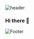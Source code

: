 ![header](https://capsule-render.vercel.app/api?type=slice&color=timeGradient&height=300&section=header&text=HELLO%20render&fontSize=90)

  ### Hi there 👋

<!--
**SiruDuck/SiruDuck** is a ✨ _special_ ✨ repository because its `README.md` (this file) appears on your GitHub profile.

Here are some ideas to get you started:

- 🔭 I’m currently working on ...
- 🌱 I’m currently learning ...
- 👯 I’m looking to collaborate on ...
- 🤔 I’m looking for help with ...
- 💬 Ask me about ...
- 📫 How to reach me: ...
- 😄 Pronouns: ...
- ⚡ Fun fact: ...
-->
![Footer](https://capsule-render.vercel.app/api?type=waving&&color=timeGradient&height=200&section=footer)
